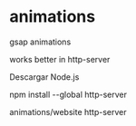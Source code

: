 # animations
 gsap animations
 
works better in http-server

 Descargar Node.js
	
 npm install --global http-server
	
 animations/website http-server
 
